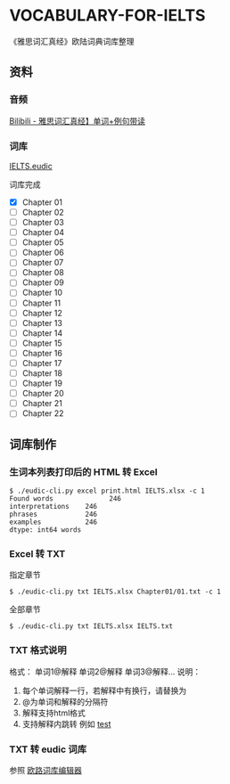 # VOCABULARY-FOR-IELTS

《雅思词汇真经》欧陆词典词库整理

## 资料

### 音频

[Bilibili - 雅思词汇真经】单词+例句带读](https://www.bilibili.com/video/BV1Tv4y1R7Gp/?p=1&t=633)

### 词库

[IELTS.eudic](./IELTS.eudic)

词库完成
- [x] Chapter 01
- [ ] Chapter 02
- [ ] Chapter 03
- [ ] Chapter 04
- [ ] Chapter 05
- [ ] Chapter 06
- [ ] Chapter 07
- [ ] Chapter 08
- [ ] Chapter 09
- [ ] Chapter 10
- [ ] Chapter 11
- [ ] Chapter 12
- [ ] Chapter 13
- [ ] Chapter 14
- [ ] Chapter 15
- [ ] Chapter 16
- [ ] Chapter 17
- [ ] Chapter 18
- [ ] Chapter 19
- [ ] Chapter 20
- [ ] Chapter 21
- [ ] Chapter 22

## 词库制作

### 生词本列表打印后的 HTML 转 Excel

```shell
$ ./eudic-cli.py excel print.html IELTS.xlsx -c 1
Found words              246
interpretations    246
phrases            246
examples           246
dtype: int64 words

```

### Excel 转 TXT

指定章节

```shell
$ ./eudic-cli.py txt IELTS.xlsx Chapter01/01.txt -c 1
```

全部章节

```shell
$ ./eudic-cli.py txt IELTS.xlsx IELTS.txt 
```

### TXT 格式说明

格式：
单词1@解释
单词2@解释
单词3@解释...
说明：

1. 每个单词解释一行，若解释中有换行，请替换为<br>
2. @为单词和解释的分隔符
3. 解释支持html格式
4. 支持解释内跳转 例如 <a href="dic://abc">test</a>

### TXT 转 eudic 词库

参照 [欧路词库编辑器](http://www.eudic.net/eudic/builder.aspx)
